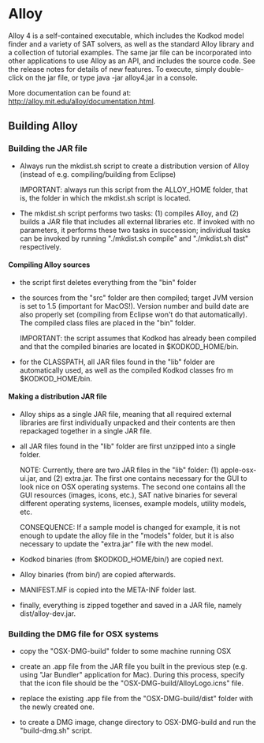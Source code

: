 # Alloy

Alloy 4 is a self-contained executable, which includes the Kodkod
model finder and a variety of SAT solvers, as well as the standard
Alloy library and a collection of tutorial examples. The same jar file
can be incorporated into other applications to use Alloy as an API,
and includes the source code. See the release notes for details of new
features. To execute, simply double-click on the jar file, or type
java -jar alloy4.jar in a console.

More documentation can be found at: http://alloy.mit.edu/alloy/documentation.html.

## Building Alloy

### Building the JAR file

 - Always run the mkdist.sh script to create a distribution version of
   Alloy (instead of e.g. compiling/building from Eclipse)

   IMPORTANT: always run this script from the ALLOY_HOME folder, that
              is, the folder in which the mkdist.sh script is located.

 - The mkdist.sh script performs two tasks: (1) compiles Alloy, and
   (2) builds a JAR file that includes all external libraries etc.  If
   invoked with no parameters, it performs these two tasks in
   succession; individual tasks can be invoked by running "./mkdist.sh
   compile" and "./mkdist.sh dist" respectively. 

#### Compiling Alloy sources
 
 - the script first deletes everything from the "bin" folder   

 - the sources from the "src" folder are then compiled; target JVM
   version is set to 1.5 (important for MacOS!).  Version number and
   build date are also properly set (compiling from Eclipse won't do
   that automatically).  The compiled class files are placed in the
   "bin" folder.

   IMPORTANT: the script assumes that Kodkod has already been compiled
              and that the compiled binaries are located in $KODKOD_HOME/bin.

 - for the CLASSPATH, all JAR files found in the "lib" folder are
   automatically used, as well as the compiled Kodkod classes fro m
   $KODKOD_HOME/bin.

#### Making a distribution JAR file

 - Alloy ships as a single JAR file, meaning that all required
   external libraries are first individually unpacked and their
   contents are then repackaged together in a single JAR file.

 - all JAR files found in the "lib" folder are first unzipped into a
   single folder.

   NOTE: Currently, there are two JAR files in the "lib" folder: (1)
         apple-osx-ui.jar, and (2) extra.jar.  The first one contains
         necessary for the GUI to look nice on OSX operating systems.
         The second one contains all the GUI resources (images, icons,
         etc.), SAT native binaries for several different operating
         systems, licenses, example models, utility models, etc.

   CONSEQUENCE: If a sample model is changed for example, it is not
                enough to update the alloy file in the "models"
                folder, but it is also necessary to update the
                "extra.jar" file with the new model.

 - Kodkod binaries (from $KODKOD_HOME/bin/) are copied next.

 - Alloy binaries (from bin/) are copied afterwards. 

 - MANIFEST.MF is copied into the META-INF folder last.

 - finally, everything is zipped together and saved in a JAR file,
   namely dist/alloy-dev.jar.

### Building the DMG file for OSX systems

 - copy the "OSX-DMG-build" folder to some machine running OSX
 
 - create an .app file from the JAR file you built in the previous
   step (e.g. using "Jar Bundler" application for Mac).  During this
   process, specify that the icon file should be the
   "OSX-DMG-build/AlloyLogo.icns" file.

 - replace the existing .app file from the "OSX-DMG-build/dist" folder
   with the newly created one.

 - to create a DMG image, change directory to OSX-DMG-build and run
   the "build-dmg.sh" script. 
